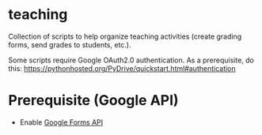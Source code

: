 # teaching

Collection of scripts to help organize teaching activities (create grading forms, send grades to students, etc.).

Some scripts require Google OAuth2.0 authentication. As a prerequisite, do this:
https://pythonhosted.org/PyDrive/quickstart.html#authentication
 
# Prerequisite (Google API)

- Enable [Google Forms API](https://console.developers.google.com/apis/api/forms.googleapis.com/overview?project=1036953068115) 